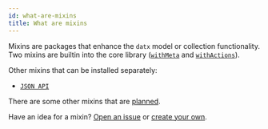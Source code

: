 ```yaml
---
id: what-are-mixins
title: What are mixins
---
```


Mixins are packages that enhance the `datx` model or collection functionality. Two mixins are builtin into the core library ([`withMeta`](with-meta) and [`withActions`](with-actions)).

Other mixins that can be installed separately:

- [`JSON API`](mixin-jsonapi)

There are some other mixins that are [planned](https://github.com/infinum/datx/issues?q=is%3Aissue+is%3Aopen+sort%3Aupdated-desc+label%3Amixins).

Have an idea for a mixin? [Open an issue](https://github.com/infinum/datx/issues/new) or [create your own](building-your-own-mixin).
